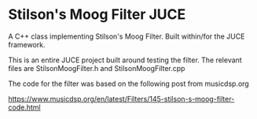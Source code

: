 # Stilson's Moog Filter JUCE 
A C++ class implementing Stilson's Moog Filter. Built within/for the JUCE framework.

This is an entire JUCE project built around testing the filter. The relevant files are StilsonMoogFilter.h and StilsonMoogFilter.cpp

The code for the filter was based on the following post from musicdsp.org

https://www.musicdsp.org/en/latest/Filters/145-stilson-s-moog-filter-code.html
